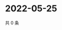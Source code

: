 # 2022-05-25

共 0 条

<!-- BEGIN WEIBO -->
<!-- 最后更新时间 Wed May 25 2022 04:19:30 GMT+0800 (China Standard Time) -->

<!-- END WEIBO -->
